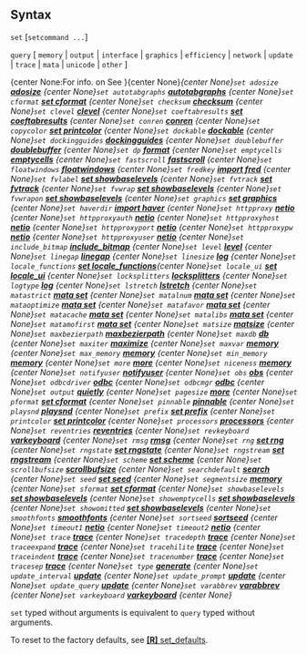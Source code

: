 ## Syntax

`set` \[`setcommand ...`\]

`query` \[ `memory` \| `output` \| `interface` \| `graphics` \|
`efficiency` \| `network` \| `update` \| `trace` \| `mata` \| `unicode`
\| `other` \]

{center None:For info. on See }{center None}<span
options="49">_{center None}`set adosize`
[<strong>adosize</strong>](http://www.stata.com/help.cgi?adosize)
{center None}`set autotabgraphs`
[<strong>autotabgraphs</strong>](http://www.stata.com/help.cgi?autotabgraphs)
{center None}`set cformat`
[<strong>set cformat</strong>](http://www.stata.com/help.cgi?set%20cformat)
{center None}`set checksum`
[<strong>checksum</strong>](http://www.stata.com/help.cgi?checksum)
{center None}`set clevel`
[<strong>clevel</strong>](http://www.stata.com/help.cgi?clevel)
{center None}`set coeftabresults`
[<strong>set coeftabresults</strong>](http://www.stata.com/help.cgi?set%20coeftabresults)
{center None}`set conren`
[<strong>conren</strong>](http://www.stata.com/help.cgi?conren)
{center None}`set copycolor`
[<strong>set printcolor</strong>](http://www.stata.com/help.cgi?set%20printcolor)
{center None}`set dockable`
[<strong>dockable</strong>](http://www.stata.com/help.cgi?dockable)
{center None}`set dockingguides`
[<strong>dockingguides</strong>](http://www.stata.com/help.cgi?dockingguides)
{center None}`set doublebuffer`
[<strong>doublebuffer</strong>](http://www.stata.com/help.cgi?doublebuffer)
{center None}`set dp`
[<strong>format</strong>](http://www.stata.com/help.cgi?format)
{center None}`set emptycells`
[<strong>emptycells</strong>](http://www.stata.com/help.cgi?emptycells)
{center None}`set fastscroll`
[<strong>fastscroll</strong>](http://www.stata.com/help.cgi?fastscroll)
{center None}`set floatwindows`
[<strong>floatwindows</strong>](http://www.stata.com/help.cgi?floatwindows)
{center None}`set fredkey`
[<strong>import fred</strong>](http://www.stata.com/help.cgi?import%20fred)
{center None}`set fvlabel`
[<strong>set showbaselevels</strong>](http://www.stata.com/help.cgi?set%20showbaselevels)
{center None}`set fvtrack`
[<strong>set fvtrack</strong>](http://www.stata.com/help.cgi?set%20fvtrack)
{center None}`set fvwrap`
[<strong>set showbaselevels</strong>](http://www.stata.com/help.cgi?set%20showbaselevels)
{center None}`set fvwrapon`
[<strong>set showbaselevels</strong>](http://www.stata.com/help.cgi?set%20showbaselevels)
{center None}`set graphics`
[<strong>set graphics</strong>](http://www.stata.com/help.cgi?set%20graphics)
{center None}`set haverdir`
[<strong>import haver</strong>](http://www.stata.com/help.cgi?import%20haver)
{center None}`set httpproxy`
[<strong>netio</strong>](http://www.stata.com/help.cgi?netio)
{center None}`set httpproxyauth`
[<strong>netio</strong>](http://www.stata.com/help.cgi?netio)
{center None}`set httpproxyhost`
[<strong>netio</strong>](http://www.stata.com/help.cgi?netio)
{center None}`set httpproxyport`
[<strong>netio</strong>](http://www.stata.com/help.cgi?netio)
{center None}`set httpproxypw`
[<strong>netio</strong>](http://www.stata.com/help.cgi?netio)
{center None}`set httpproxyuser`
[<strong>netio</strong>](http://www.stata.com/help.cgi?netio)
{center None}`set include_bitmap`
[<strong>include_bitmap</strong>](http://www.stata.com/help.cgi?include_bitmap)
{center None}`set level`
[<strong>level</strong>](http://www.stata.com/help.cgi?level)
{center None}`set linegap`
[<strong>linegap</strong>](http://www.stata.com/help.cgi?linegap)
{center None}`set linesize`
[<strong>log</strong>](http://www.stata.com/help.cgi?log)
{center None}`set locale_functions`
[<strong>set locale_functions</strong>](http://www.stata.com/help.cgi?set%20locale_functions){center
None}`set locale_ui`
[<strong>set locale_ui</strong>](http://www.stata.com/help.cgi?set%20locale_ui)
{center None}`set locksplitters`
[<strong>locksplitters</strong>](http://www.stata.com/help.cgi?locksplitters)
{center None}`set logtype`
[<strong>log</strong>](http://www.stata.com/help.cgi?log)
{center None}`set lstretch`
[<strong>lstretch</strong>](http://www.stata.com/help.cgi?lstretch)
{center None}`set matastrict`
[<strong>mata set</strong>](http://www.stata.com/help.cgi?mata%20set)
{center None}`set matalnum`
[<strong>mata set</strong>](http://www.stata.com/help.cgi?mata%20set)
{center None}`set mataoptimize`
[<strong>mata set</strong>](http://www.stata.com/help.cgi?mata%20set)
{center None}`set matafavor`
[<strong>mata set</strong>](http://www.stata.com/help.cgi?mata%20set)
{center None}`set matacache`
[<strong>mata set</strong>](http://www.stata.com/help.cgi?mata%20set)
{center None}`set matalibs`
[<strong>mata set</strong>](http://www.stata.com/help.cgi?mata%20set)
{center None}`set matamofirst`
[<strong>mata set</strong>](http://www.stata.com/help.cgi?mata%20set)
{center None}`set matsize`
[<strong>matsize</strong>](http://www.stata.com/help.cgi?matsize)
{center None}`set maxbezierpath`
[<strong>maxbezierpath</strong>](http://www.stata.com/help.cgi?maxbezierpath)
{center None}`set maxdb`
[<strong>db</strong>](http://www.stata.com/help.cgi?db)
{center None}`set maxiter`
[<strong>maximize</strong>](http://www.stata.com/help.cgi?maximize)
{center None}`set maxvar`
[<strong>memory</strong>](http://www.stata.com/help.cgi?memory)
{center None}`set max_memory`
[<strong>memory</strong>](http://www.stata.com/help.cgi?memory)
{center None}`set min_memory`
[<strong>memory</strong>](http://www.stata.com/help.cgi?memory)
{center None}`set more`
[<strong>more</strong>](http://www.stata.com/help.cgi?more)
{center None}`set niceness`
[<strong>memory</strong>](http://www.stata.com/help.cgi?memory)
{center None}`set notifyuser`
[<strong>notifyuser</strong>](http://www.stata.com/help.cgi?notifyuser)
{center None}`set obs`
[<strong>obs</strong>](http://www.stata.com/help.cgi?obs)
{center None}`set odbcdriver`
[<strong>odbc</strong>](http://www.stata.com/help.cgi?odbc)
{center None}`set odbcmgr`
[<strong>odbc</strong>](http://www.stata.com/help.cgi?odbc)
{center None}`set output`
[<strong>quietly</strong>](http://www.stata.com/help.cgi?quietly)
{center None}`set pagesize`
[<strong>more</strong>](http://www.stata.com/help.cgi?more)
{center None}`set pformat`
[<strong>set cformat</strong>](http://www.stata.com/help.cgi?set%20cformat)
{center None}`set pinnable`
[<strong>pinnable</strong>](http://www.stata.com/help.cgi?pinnable)
{center None}`set playsnd`
[<strong>playsnd</strong>](http://www.stata.com/help.cgi?playsnd)
{center None}`set prefix`
[<strong>set prefix</strong>](http://www.stata.com/help.cgi?set%20prefix)
{center None}`set printcolor`
[<strong>set printcolor</strong>](http://www.stata.com/help.cgi?set%20printcolor)
{center None}`set processors`
[<strong>processors</strong>](http://www.stata.com/help.cgi?processors)
{center None}`set reventries`
[<strong>reventries</strong>](http://www.stata.com/help.cgi?reventries)
{center None}`set revkeyboard`
[<strong>varkeyboard</strong>](http://www.stata.com/help.cgi?varkeyboard)
{center None}`set rmsg`
[<strong>rmsg</strong>](http://www.stata.com/help.cgi?rmsg)
{center None}`set rng`
[<strong>set rng</strong>](http://www.stata.com/help.cgi?set%20rng)
{center None}`set rngstate`
[<strong>set rngstate</strong>](http://www.stata.com/help.cgi?set%20rngstate)
{center None}`set rngstream`
[<strong>set rngstream</strong>](http://www.stata.com/help.cgi?set%20rngstream)
{center None}`set scheme`
[<strong>set scheme</strong>](http://www.stata.com/help.cgi?set%20scheme)
{center None}`set scrollbufsize`
[<strong>scrollbufsize</strong>](http://www.stata.com/help.cgi?scrollbufsize)
{center None}`set searchdefault`
[<strong>search</strong>](http://www.stata.com/help.cgi?search)
{center None}`set seed`
[<strong>set seed</strong>](http://www.stata.com/help.cgi?set%20seed)
{center None}`set segmentsize`
[<strong>memory</strong>](http://www.stata.com/help.cgi?memory)
{center None}`set sformat`
[<strong>set cformat</strong>](http://www.stata.com/help.cgi?set%20cformat)
{center None}`set showbaselevels`
[<strong>set showbaselevels</strong>](http://www.stata.com/help.cgi?set%20showbaselevels)
{center None}`set showemptycells`
[<strong>set showbaselevels</strong>](http://www.stata.com/help.cgi?set%20showbaselevels)
{center None}`set showomitted`
[<strong>set showbaselevels</strong>](http://www.stata.com/help.cgi?set%20showbaselevels)
{center None}`set smoothfonts`
[<strong>smoothfonts</strong>](http://www.stata.com/help.cgi?smoothfonts)
{center None}`set sortseed`
[<strong>sortseed</strong>](http://www.stata.com/help.cgi?sortseed)
{center None}`set timeout1`
[<strong>netio</strong>](http://www.stata.com/help.cgi?netio)
{center None}`set timeout2`
[<strong>netio</strong>](http://www.stata.com/help.cgi?netio)
{center None}`set trace`
[<strong>trace</strong>](http://www.stata.com/help.cgi?trace)
{center None}`set tracedepth`
[<strong>trace</strong>](http://www.stata.com/help.cgi?trace)
{center None}`set traceexpand`
[<strong>trace</strong>](http://www.stata.com/help.cgi?trace)
{center None}`set tracehilite`
[<strong>trace</strong>](http://www.stata.com/help.cgi?trace)
{center None}`set traceindent`
[<strong>trace</strong>](http://www.stata.com/help.cgi?trace)
{center None}`set tracenumber`
[<strong>trace</strong>](http://www.stata.com/help.cgi?trace)
{center None}`set tracesep`
[<strong>trace</strong>](http://www.stata.com/help.cgi?trace)
{center None}`set type`
[<strong>generate</strong>](http://www.stata.com/help.cgi?generate)
{center None}`set update_interval`
[<strong>update</strong>](http://www.stata.com/help.cgi?update)
{center None}`set update_prompt`
[<strong>update</strong>](http://www.stata.com/help.cgi?update)
{center None}`set update_query`
[<strong>update</strong>](http://www.stata.com/help.cgi?update)
{center None}`set varabbrev`
[<strong>varabbrev</strong>](http://www.stata.com/help.cgi?varabbrev)
{center None}`set varkeyboard`
[<strong>varkeyboard</strong>](http://www.stata.com/help.cgi?varkeyboard)
{center None}<span options="49">_

`set` typed without arguments is equivalent to `query` typed without
arguments.

To reset to the factory defaults, see
[<strong>[R]</strong> set_defaults](http://www.stata.com/help.cgi?set_defaults).
